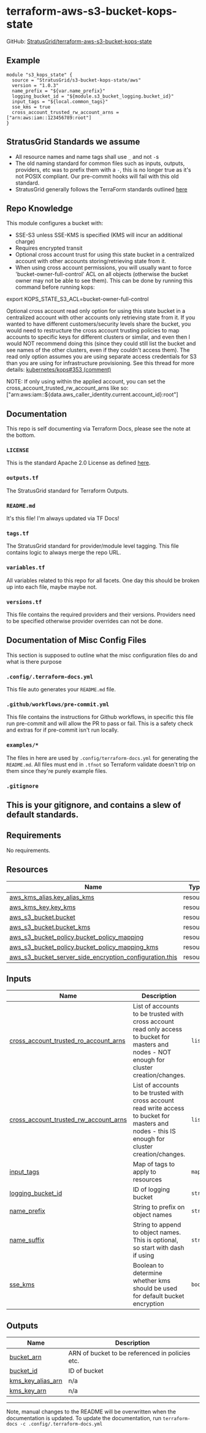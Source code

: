 <!-- BEGIN_TF_DOCS -->
# terraform-aws-s3-bucket-kops-state
GitHub: [StratusGrid/terraform-aws-s3-bucket-kops-state](https://github.com/StratusGrid/terraform-aws-s3-bucket-kops-state)
## Example
```hcl
module "s3_kops_state" {
  source = "StratusGrid/s3-bucket-kops-state/aws"
  version = "1.0.3"
  name_prefix = "${var.name_prefix}"
  logging_bucket_id = "${module.s3_bucket_logging.bucket_id}"
  input_tags = "${local.common_tags}"
  sse_kms = true
  cross_account_trusted_rw_account_arns = ["arn:aws:iam::123456789:root"]
}
```
## StratusGrid Standards we assume
- All resource names and name tags shall use `_` and not `-`s
- The old naming standard for common files such as inputs, outputs, providers, etc was to prefix them with a `-`, this is no longer true as it's not POSIX compliant. Our pre-commit hooks will fail with this old standard.
- StratusGrid generally follows the TerraForm standards outlined [here](https://www.terraform-best-practices.com/naming)
## Repo Knowledge

This module configures a bucket with:

- SSE-S3 unless SSE-KMS is specified (KMS will incur an additional charge)
- Requires encrypted transit
- Optional cross account trust for using this state bucket in a centralized account with other accounts storing/retrieving state from it.
- When using cross account permissions, you will usually want to force 'bucket-owner-full-control' ACL on all objects (otherwise the bucket owner may not be able to see them). This can be done by running this command before running kops:

export KOPS_STATE_S3_ACL=bucket-owner-full-control

Optional cross account read only option for using this state bucket in a centralized account with other accounts only retrieving state from it.
If you wanted to have different customers/security levels share the bucket, you would need to restructure the cross account trusting policies to map accounts to specific keys for different clusters or similar, and even then I would NOT recommend doing this (since they could still list the bucket and see names of the other clusters, even if they couldn't access them).
The read only option assumes you are using separate access credentials for S3 than you are using for infrastructure provisioning. See this thread for more details: [kubernetes/kops#353 (comment)](https://github.com/kubernetes/kops/issues/353#issuecomment-446837838)

NOTE: If only using within the applied account, you can set the cross_account_trusted_rw_account_arns like so: ["arn:aws:iam::${data.aws_caller_identity.current.account_id}:root"]

## Documentation
This repo is self documenting via Terraform Docs, please see the note at the bottom.
### `LICENSE`
This is the standard Apache 2.0 License as defined [here](https://stratusgrid.atlassian.net/wiki/spaces/TK/pages/2121728017/StratusGrid+Terraform+Module+Requirements).
### `outputs.tf`
The StratusGrid standard for Terraform Outputs.
### `README.md`
It's this file! I'm always updated via TF Docs!
### `tags.tf`
The StratusGrid standard for provider/module level tagging. This file contains logic to always merge the repo URL.
### `variables.tf`
All variables related to this repo for all facets.
One day this should be broken up into each file, maybe maybe not.
### `versions.tf`
This file contains the required providers and their versions. Providers need to be specified otherwise provider overrides can not be done.
## Documentation of Misc Config Files
This section is supposed to outline what the misc configuration files do and what is there purpose
### `.config/.terraform-docs.yml`
This file auto generates your `README.md` file.
### `.github/workflows/pre-commit.yml`
This file contains the instructions for Github workflows, in specific this file run pre-commit and will allow the PR to pass or fail. This is a safety check and extras for if pre-commit isn't run locally.
### `examples/*`
The files in here are used by `.config/terraform-docs.yml` for generating the `README.md`. All files must end in `.tfnot` so Terraform validate doesn't trip on them since they're purely example files.
### `.gitignore`
This is your gitignore, and contains a slew of default standards.
---
## Requirements

No requirements.
## Resources

| Name | Type |
|------|------|
| [aws_kms_alias.key_alias_kms](https://registry.terraform.io/providers/hashicorp/aws/latest/docs/resources/kms_alias) | resource |
| [aws_kms_key.key_kms](https://registry.terraform.io/providers/hashicorp/aws/latest/docs/resources/kms_key) | resource |
| [aws_s3_bucket.bucket](https://registry.terraform.io/providers/hashicorp/aws/latest/docs/resources/s3_bucket) | resource |
| [aws_s3_bucket.bucket_kms](https://registry.terraform.io/providers/hashicorp/aws/latest/docs/resources/s3_bucket) | resource |
| [aws_s3_bucket_policy.bucket_policy_mapping](https://registry.terraform.io/providers/hashicorp/aws/latest/docs/resources/s3_bucket_policy) | resource |
| [aws_s3_bucket_policy.bucket_policy_mapping_kms](https://registry.terraform.io/providers/hashicorp/aws/latest/docs/resources/s3_bucket_policy) | resource |
| [aws_s3_bucket_server_side_encryption_configuration.this](https://registry.terraform.io/providers/hashicorp/aws/latest/docs/resources/s3_bucket_server_side_encryption_configuration) | resource |
## Inputs

| Name | Description | Type | Default | Required |
|------|-------------|------|---------|:--------:|
| <a name="input_cross_account_trusted_ro_account_arns"></a> [cross\_account\_trusted\_ro\_account\_arns](#input\_cross\_account\_trusted\_ro\_account\_arns) | List of accounts to be trusted with cross account read only access to bucket for masters and nodes - NOT enough for cluster creation/changes. | `list(string)` | `[]` | no |
| <a name="input_cross_account_trusted_rw_account_arns"></a> [cross\_account\_trusted\_rw\_account\_arns](#input\_cross\_account\_trusted\_rw\_account\_arns) | List of accounts to be trusted with cross account read write access to bucket for masters and nodes - this IS enough for cluster creation/changes. | `list(string)` | `[]` | no |
| <a name="input_input_tags"></a> [input\_tags](#input\_input\_tags) | Map of tags to apply to resources | `map(string)` | `{}` | no |
| <a name="input_logging_bucket_id"></a> [logging\_bucket\_id](#input\_logging\_bucket\_id) | ID of logging bucket | `string` | n/a | yes |
| <a name="input_name_prefix"></a> [name\_prefix](#input\_name\_prefix) | String to prefix on object names | `string` | n/a | yes |
| <a name="input_name_suffix"></a> [name\_suffix](#input\_name\_suffix) | String to append to object names. This is optional, so start with dash if using | `string` | `""` | no |
| <a name="input_sse_kms"></a> [sse\_kms](#input\_sse\_kms) | Boolean to determine whether kms should be used for default bucket encryption | `bool` | `false` | no |
## Outputs

| Name | Description |
|------|-------------|
| <a name="output_bucket_arn"></a> [bucket\_arn](#output\_bucket\_arn) | ARN of bucket to be referenced in policies etc. |
| <a name="output_bucket_id"></a> [bucket\_id](#output\_bucket\_id) | ID of bucket |
| <a name="output_kms_key_alias_arn"></a> [kms\_key\_alias\_arn](#output\_kms\_key\_alias\_arn) | n/a |
| <a name="output_kms_key_arn"></a> [kms\_key\_arn](#output\_kms\_key\_arn) | n/a |
---
Note, manual changes to the README will be overwritten when the documentation is updated. To update the documentation, run `terraform-docs -c .config/.terraform-docs.yml`
<!-- END_TF_DOCS -->